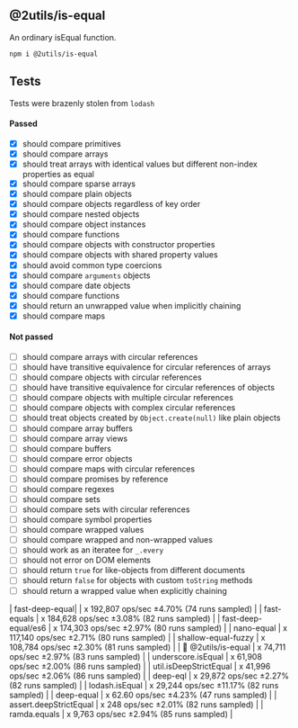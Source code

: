 ## @2utils/is-equal

An ordinary isEqual function.

```
npm i @2utils/is-equal
```

## Tests
Tests were brazenly stolen from ```lodash```

#### Passed
- [x] should compare primitives
- [x] should compare arrays
- [x] should treat arrays with identical values but different non-index properties as equal
- [x] should compare sparse arrays
- [x] should compare plain objects
- [x] should compare objects regardless of key order
- [x] should compare nested objects
- [x] should compare object instances
- [x] should compare functions
- [x] should compare objects with constructor properties
- [x] should compare objects with shared property values
- [x] should avoid common type coercions
- [x] should compare `arguments` objects
- [x] should compare date objects
- [x] should compare functions
- [x] should return an unwrapped value when implicitly chaining
- [x] should compare maps

#### Not passed
- [ ] should compare arrays with circular references
- [ ] should have transitive equivalence for circular references of arrays
- [ ] should compare objects with circular references
- [ ] should have transitive equivalence for circular references of objects
- [ ] should compare objects with multiple circular references
- [ ] should compare objects with complex circular references
- [ ] should treat objects created by `Object.create(null)` like plain objects
- [ ] should compare array buffers
- [ ] should compare array views
- [ ] should compare buffers
- [ ] should compare error objects
- [ ] should compare maps with circular references
- [ ] should compare promises by reference
- [ ] should compare regexes
- [ ] should compare sets
- [ ] should compare sets with circular references
- [ ] should compare symbol properties
- [ ] should compare wrapped values
- [ ] should compare wrapped and non-wrapped values
- [ ] should work as an iteratee for `_.every`
- [ ] should not error on DOM elements
- [ ] should return `true` for like-objects from different documents
- [ ] should return `false` for objects with custom `toString` methods
- [ ] should return a wrapped value when explicitly chaining

| fast-deep-equal|       | x 192,807 ops/sec ±4.70% (74 runs sampled) |
| fast-equals            | x 184,628 ops/sec ±3.08% (82 runs sampled) |
| fast-deep-equal/es6    | x 174,303 ops/sec ±2.97% (80 runs sampled) |
| nano-equal             | x 117,140 ops/sec ±2.71% (80 runs sampled) |
| shallow-equal-fuzzy    | x 108,784 ops/sec ±2.30% (81 runs sampled) |
| 💩 @2utils/is-equal    | x 74,711 ops/sec ±2.97% (83 runs sampled) |
| underscore.isEqual     | x 61,908 ops/sec ±2.00% (86 runs sampled) |
| util.isDeepStrictEqual | x 41,996 ops/sec ±2.06% (86 runs sampled) |
| deep-eql               | x 29,872 ops/sec ±2.27% (82 runs sampled) |
| lodash.isEqual         | x 29,244 ops/sec ±11.17% (82 runs sampled) |
| deep-equal             | x 62.60 ops/sec ±4.23% (47 runs sampled) |
| assert.deepStrictEqual | x 248 ops/sec ±2.01% (82 runs sampled) |
| ramda.equals           | x 9,763 ops/sec ±2.94% (85 runs sampled) |
